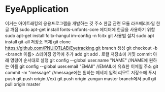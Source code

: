 # EyeApplication
이거는 아이트래킹의 응용프로그램을 개발하는 깃 주소
한글 관련 모듈
라즈베리파일 한글 깨짐 sudo apt-get install fonts-unfonts-core
에디터에 한글을 사용하기 위함 sudo apt-get install fcitx-hangul im-config -n fcitx
git 사용법
설치 sudo apt install git-all
저장소 복제 git clone https://github.com/PNUIOTLAB/Eyetracking.git branch 생성 git checkout -b <branch 이름>
스테이징 영역에 추가 add git add .
로컬 저장소에 커밋 commit 아래 명령어 순서대로 실행
git config --global user.name "NAME" //NAME에 원하는 이름
git config --global user.email "EMAIl" //EMAIL에 유효한 이메일 주소
git commit -m "message" //message에는 원하는 메세지 입력
리모트 저장소에 푸시 push git push origin //ex) git push origin zungun
master branch에서 pull git pull origin master
